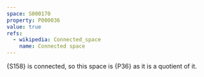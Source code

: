 ```yaml
---
space: S000170
property: P000036
value: true
refs:
  - wikipedia: Connected_space
    name: Connected space
---
```


{S158} is connected, so this space is {P36} as it is a quotient of it.